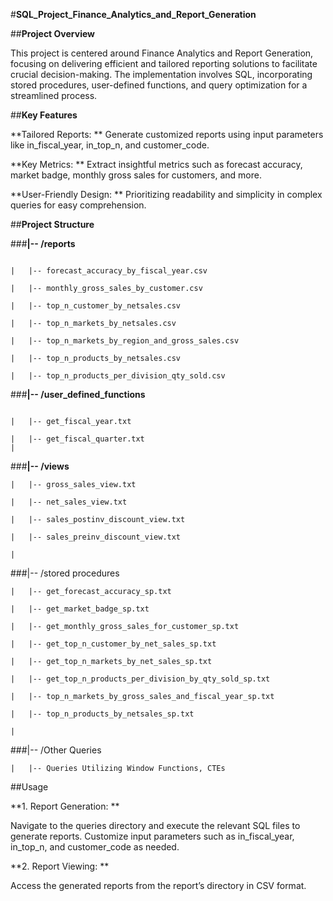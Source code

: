 #**SQL_Project_Finance_Analytics_and_Report_Generation**

##**Project Overview**

This project is centered around Finance Analytics and Report Generation, focusing on delivering efficient and tailored reporting solutions to facilitate crucial decision-making. The implementation involves SQL, incorporating stored procedures, user-defined functions, and query optimization for a streamlined process.

##**Key Features**

**Tailored Reports: ** Generate customized reports using input parameters like in_fiscal_year, in_top_n, and customer_code.

**Key Metrics: ** Extract insightful metrics such as forecast accuracy, market badge, monthly gross sales for customers, and more.

**User-Friendly Design: ** Prioritizing readability and simplicity in complex queries for easy comprehension.

##**Project Structure**

###**|-- /reports**

```

|   |-- forecast_accuracy_by_fiscal_year.csv  

|   |-- monthly_gross_sales_by_customer.csv

|   |-- top_n_customer_by_netsales.csv

|   |-- top_n_markets_by_netsales.csv

|   |-- top_n_markets_by_region_and_gross_sales.csv

|   |-- top_n_products_by_netsales.csv

|   |-- top_n_products_per_division_qty_sold.csv
```

###**|-- /user_defined_functions**

```

|   |-- get_fiscal_year.txt

|   |-- get_fiscal_quarter.txt
|
```
###**|-- /views**

```
|   |-- gross_sales_view.txt

|   |-- net_sales_view.txt

|   |-- sales_postinv_discount_view.txt

|   |-- sales_preinv_discount_view.txt

|
```
###|-- /stored procedures

```
|   |-- get_forecast_accuracy_sp.txt

|   |-- get_market_badge_sp.txt

|   |-- get_monthly_gross_sales_for_customer_sp.txt

|   |-- get_top_n_customer_by_net_sales_sp.txt

|   |-- get_top_n_markets_by_net_sales_sp.txt

|   |-- get_top_n_products_per_division_by_qty_sold_sp.txt

|   |-- top_n_markets_by_gross_sales_and_fiscal_year_sp.txt

|   |-- top_n_products_by_netsales_sp.txt

|
```

###|-- /Other Queries

```
|   |-- Queries Utilizing Window Functions, CTEs
```
##Usage

**1. Report Generation: **

Navigate to the queries directory and execute the relevant SQL files to generate reports. Customize input parameters such as in_fiscal_year, in_top_n, and customer_code as needed.


**2. Report Viewing: **

Access the generated reports from the report’s directory in CSV format.
